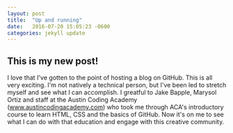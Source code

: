 ```yaml
---
layout: post
title:  "Up and running"
date:   2016-07-20 15:05:23 -0600
categories: jekyll update
---
```

## This is my new post!
I love that I've gotten to the point of hosting a blog on GitHub. This is all very exciting.
I'm not natively a technical person, but I've been led to stretch myself and see what I can accomplish. I greatful to Jake Bapple, Marysol Ortiz and staff at the Austin Coding Academy (www.austincodingacademy.com) who took me through ACA's introductory course to learn HTML, CSS and the basics of GitHub. Now it's on me to see what I can do with that education and engage with this creative community. 
